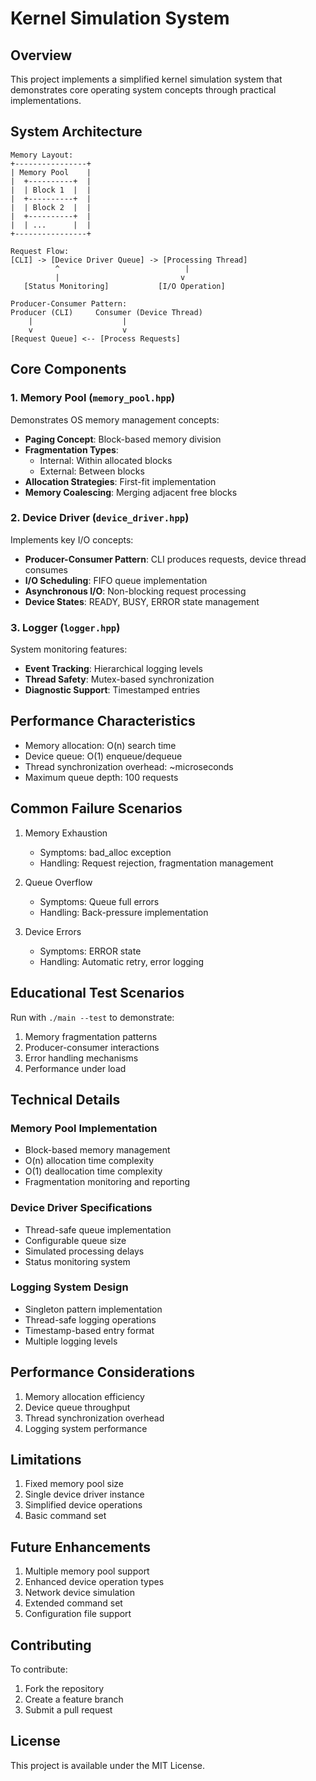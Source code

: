 # Kernel Simulation System

## Overview
This project implements a simplified kernel simulation system that demonstrates core operating system concepts through practical implementations.

## System Architecture
```
Memory Layout:
+----------------+
| Memory Pool    |
|  +----------+  |
|  | Block 1  |  |
|  +----------+  |
|  | Block 2  |  |
|  +----------+  |
|  | ...      |  |
+----------------+

Request Flow:
[CLI] -> [Device Driver Queue] -> [Processing Thread]
          ^                            |
          |                           v
   [Status Monitoring]           [I/O Operation]

Producer-Consumer Pattern:
Producer (CLI)     Consumer (Device Thread)
    |                    |
    v                    v
[Request Queue] <-- [Process Requests]
```

## Core Components

### 1. Memory Pool (`memory_pool.hpp`)
Demonstrates OS memory management concepts:
- **Paging Concept**: Block-based memory division
- **Fragmentation Types**: 
  - Internal: Within allocated blocks
  - External: Between blocks
- **Allocation Strategies**: First-fit implementation
- **Memory Coalescing**: Merging adjacent free blocks

### 2. Device Driver (`device_driver.hpp`)
Implements key I/O concepts:
- **Producer-Consumer Pattern**: CLI produces requests, device thread consumes
- **I/O Scheduling**: FIFO queue implementation
- **Asynchronous I/O**: Non-blocking request processing
- **Device States**: READY, BUSY, ERROR state management

### 3. Logger (`logger.hpp`)
System monitoring features:
- **Event Tracking**: Hierarchical logging levels
- **Thread Safety**: Mutex-based synchronization
- **Diagnostic Support**: Timestamped entries

## Performance Characteristics
- Memory allocation: O(n) search time
- Device queue: O(1) enqueue/dequeue
- Thread synchronization overhead: ~microseconds
- Maximum queue depth: 100 requests

## Common Failure Scenarios
1. Memory Exhaustion
   - Symptoms: bad_alloc exception
   - Handling: Request rejection, fragmentation management

2. Queue Overflow
   - Symptoms: Queue full errors
   - Handling: Back-pressure implementation

3. Device Errors
   - Symptoms: ERROR state
   - Handling: Automatic retry, error logging

## Educational Test Scenarios
Run with `./main --test` to demonstrate:
1. Memory fragmentation patterns
2. Producer-consumer interactions
3. Error handling mechanisms
4. Performance under load

## Technical Details
### Memory Pool Implementation
- Block-based memory management
- O(n) allocation time complexity
- O(1) deallocation time complexity
- Fragmentation monitoring and reporting

### Device Driver Specifications
- Thread-safe queue implementation
- Configurable queue size
- Simulated processing delays
- Status monitoring system

### Logging System Design
- Singleton pattern implementation
- Thread-safe logging operations
- Timestamp-based entry format
- Multiple logging levels

## Performance Considerations
1. Memory allocation efficiency
2. Device queue throughput
3. Thread synchronization overhead
4. Logging system performance

## Limitations
1. Fixed memory pool size
2. Single device driver instance
3. Simplified device operations
4. Basic command set

## Future Enhancements
1. Multiple memory pool support
2. Enhanced device operation types
3. Network device simulation
4. Extended command set
5. Configuration file support

## Contributing
To contribute:
1. Fork the repository
2. Create a feature branch
3. Submit a pull request

## License
This project is available under the MIT License.
